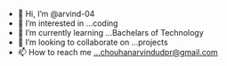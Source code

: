 - 👋 Hi, I’m @arvind-04
- 👀 I’m interested in ...coding
- 🌱 I’m currently learning ...Bachelars of Technology
- 💞️ I’m looking to collaborate on ...projects
- 📫 How to reach me ...chouhanarvindudpr@gmail.com

<!---
arvind-04/arvind-04 is a ✨ special ✨ repository because its `README.md` (this file) appears on your GitHub profile.
You can click the Preview link to take a look at your changes.
--->
